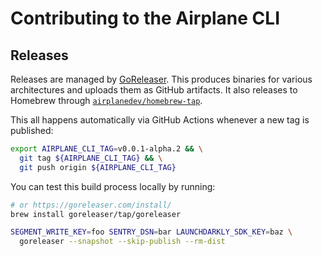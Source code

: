 # Contributing to the Airplane CLI

## Releases

Releases are managed by [GoReleaser](https://github.com/goreleaser/goreleaser). This produces binaries for various architectures and uploads them as GitHub artifacts. It also releases to Homebrew through [`airplanedev/homebrew-tap`](https://github.com/airplanedev/homebrew-tap).

This all happens automatically via GitHub Actions whenever a new tag is published:

```sh
export AIRPLANE_CLI_TAG=v0.0.1-alpha.2 && \
  git tag ${AIRPLANE_CLI_TAG} && \
  git push origin ${AIRPLANE_CLI_TAG}
```

You can test this build process locally by running:

```sh
# or https://goreleaser.com/install/
brew install goreleaser/tap/goreleaser

SEGMENT_WRITE_KEY=foo SENTRY_DSN=bar LAUNCHDARKLY_SDK_KEY=baz \
  goreleaser --snapshot --skip-publish --rm-dist
```
